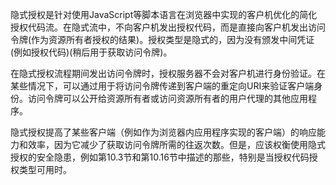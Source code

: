 隐式授权是针对使用JavaScript等脚本语言在浏览器中实现的客户机优化的简化授权代码流。在隐式流中，不向客户机发出授权代码，而是直接向客户机发出访问令牌\(作为资源所有者授权的结果\)。授权类型是隐式的，因为没有颁发中间凭证\(例如授权代码\)\(稍后用于获取访问令牌\)。

在隐式授权流程期间发出访问令牌时，授权服务器不会对客户机进行身份验证。在某些情况下，可以通过用于将访问令牌传递到客户端的重定向URI来验证客户端身份。访问令牌可以公开给资源所有者或访问资源所有者的用户代理的其他应用程序。

隐式授权提高了某些客户端（例如作为浏览器内应用程序实现的客户端）的响应能力和效率，因为它减少了获取访问令牌所需的往返次数。但是，应该权衡使用隐式授权的安全隐患，例如第10.3节和第10.16节中描述的那些，特别是当授权代码授权类型可用时。

